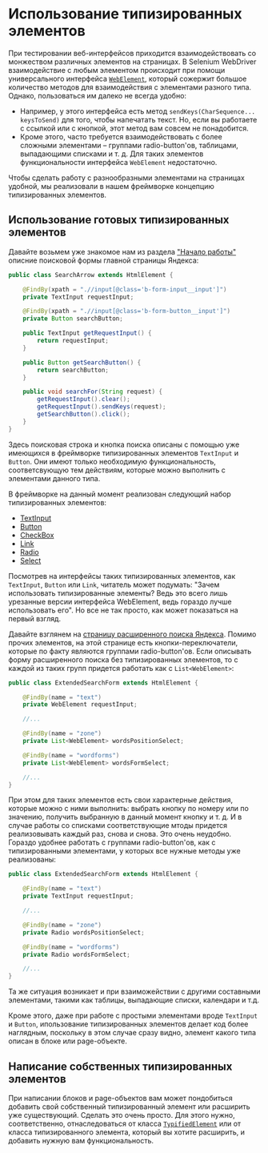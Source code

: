 Использование типизированных элементов
======================================

При тестировании веб-интерфейсов приходится взаимодействовать со монжеством различных элементов на страницах.
В Selenium WebDriver взаимодействие с любым элементом происходит при помощи универсального интерфейса
[`WebElement`](http://selenium.googlecode.com/svn/trunk/docs/api/java/org/openqa/selenium/WebElement.html), который 
сожержит большое количество методов для взаимодействия с элементами разного типа. Однако, пользоваться им далеко не 
всегда удобно: 
* Например, у этого интерфейса есть метод `sendKeys(CharSequence... keysToSend)` для того, чтобы 
напечатать текст. Но, если вы работаете с ссылкой или с кнопкой, этот метод вам совсем не понадобится.
* Кроме этого, часто требуется взаимодействовать с более сложными элементами – группами radio-button'ов, таблицами, 
выпадающими списками и т. д. Для таких элементов функциональности интерфейса `WebElement` недостаточно.

Чтобы сделать работу с разнообразными элементами на страницах удобной, мы реализовали в нашем фреймворке концепцию 
типизированных элементов.

Использование готовых типизированных элементов
----------------------------------------------
Давайте возьмем уже знакомое нам из раздела ["Начало работы"](https://github.com/yandex-qatools/htmlelements/blob/master/htmlelements-samples/docs/samples/gettingstarted.ru.md)
описние поисковой формы главной страницы Яндекса:

```java
public class SearchArrow extends HtmlElement {

    @FindBy(xpath = ".//input[@class='b-form-input__input']")
    private TextInput requestInput;

    @FindBy(xpath = ".//input[@class='b-form-button__input']")
    private Button searchButton;

    public TextInput getRequestInput() {
        return requestInput;
    }

    public Button getSearchButton() {
        return searchButton;
    }

    public void searchFor(String request) {
        getRequestInput().clear();
        getRequestInput().sendKeys(request);
        getSearchButton().click();
    }
}
```

Здесь поисковая строка и кнопка поиска описаны с помощью уже имеющихся в фреймворке типизированных элементов 
`TextInput` и `Button`. Они имеют только необходимую функциональность, соответсвующую тем действиям, которые можно 
выполнить с элементами данного типа.

В фреймворке на данный момент реализован следующий набор типизированных элементов:
* [TextInput](https://github.com/yandex-qatools/htmlelements/blob/master/htmlelements-java/src/main/java/ru/yandex/qatools/htmlelements/element/TextInput.java)
* [Button](https://github.com/yandex-qatools/htmlelements/blob/master/htmlelements-java/src/main/java/ru/yandex/qatools/htmlelements/element/Button.java)
* [CheckBox](https://github.com/yandex-qatools/htmlelements/blob/master/htmlelements-java/src/main/java/ru/yandex/qatools/htmlelements/element/CheckBox.java)
* [Link](https://github.com/yandex-qatools/htmlelements/blob/master/htmlelements-java/src/main/java/ru/yandex/qatools/htmlelements/element/Link.java)
* [Radio](https://github.com/yandex-qatools/htmlelements/blob/master/htmlelements-java/src/main/java/ru/yandex/qatools/htmlelements/element/Radio.java)
* [Select](https://github.com/yandex-qatools/htmlelements/blob/master/htmlelements-java/src/main/java/ru/yandex/qatools/htmlelements/element/Select.java)

Посмотрев на интерфейсы таких типизированных элементов, как `TextInput`, `Button` или `Link`, читатель может подумать: 
"Зачем использовать типизированные элементы? Ведь это всего лишь урезанные версии интерфейса WebElement, ведь гораздо 
лучше использовать его". Но все не так просто, как может показаться на первый взгляд.

Давайте взглянем на [страницу расширенного поиска Яндекса](http://yandex.ru/search/advanced?text=test&numdoc=10&lr=2). 
Помимо прочих элементов, на этой странице есть кнопки-переключатели, которые по факту являются группами radio-button'ов.
Если описывать форму расширенного поиска без типизированных элементов, то с каждой из таких групп придется работать как 
с `List<WebElement>`:

```java
public class ExtendedSearchForm extends HtmlElement {

    @FindBy(name = "text")
    private WebElement requestInput;

    //...

    @FindBy(name = "zone")
    private List<WebElement> wordsPositionSelect;

    @FindBy(name = "wordforms")
    private List<WebElement> wordsFormSelect;

    //...
}
```

При этом для таких элементов есть свои характерные действия, которые можно с ними выполнить: выбрать кнопку по номеру или 
по значению, получить выбранную в данный момент кнопку и т. д. И в случае работы со списками соответствующие мтоды придется 
реализовывать каждый раз, снова и снова. Это очень неудобно. Гораздо удобнее работать с группами radio-button'ов, как с 
типизированными элементами, у которых все нужные методы уже реализованы:

```java
public class ExtendedSearchForm extends HtmlElement {

    @FindBy(name = "text")
    private TextInput requestInput;

    //...

    @FindBy(name = "zone")
    private Radio wordsPositionSelect;

    @FindBy(name = "wordforms")
    private Radio wordsFormSelect;

    //...
}
```

Та же ситуация возникает и при взаиможействии с другими составными элементами, такими как таблицы, выпадающие списки, 
календари и т.д.

Кроме этого, даже при работе с простыми элементами вроде `TextInput` и `Button`, ипользование типизированных элементов
делает код более наглядным, поскольку в этом случае сразу видно, элемент какого типа описан в блоке или page-объекте.


Написание собственных типизированных элементов
----------------------------------------------

При написании блоков и page-объектов вам может пондобиться добавить свой собственный типизированный элемент или расширить 
уже существующий. Сделать это очень просто. Для этого нужно, соответственно, отнаследоваться от класса 
[`TypifiedElement`](https://github.com/yandex-qatools/htmlelements/blob/master/htmlelements-java/src/main/java/ru/yandex/qatools/htmlelements/element/TypifiedElement.java)
или от класса типизированного элемента, который вы хотите расширить, и добавить нужную вам функциональность.



